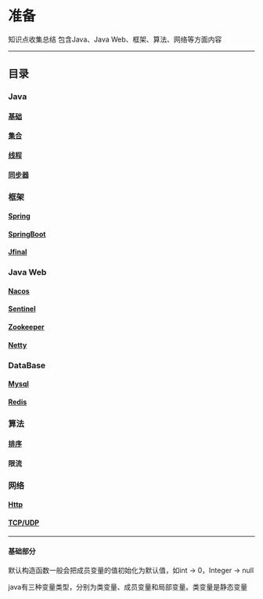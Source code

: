 # 准备
知识点收集总结
包含Java、Java Web、框架、算法、网络等方面内容

***
## 目录
### Java
#### [基础](#base)
#### [集合](#collection)
#### [线程](#thread)
#### [同步器](#aqs)
### 框架
#### [Spring](#spring)
#### [SpringBoot](#springboot)
#### [Jfinal](#jfinal)
### Java Web
#### [Nacos](#nacos)
#### [Sentinel](#sentinel)
#### [Zookeeper](#zookeeper)
#### [Netty](#netty)
### DataBase
#### [Mysql](#mysql)
#### [Redis](#redis)
### 算法
#### [排序](#sort)
#### 限流
### 网络
#### [Http](#tttp)
#### [TCP/UDP](#tcp/udp)
***



#### <span id="base">基础部分</span>
默认构造函数一般会把成员变量的值初始化为默认值，如int -> 0，Integer -> null    
  
java有三种变量类型，分别为类变量、成员变量和局部变量。类变量是静态变量  
